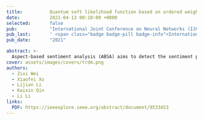 ```yaml
---
title:          Quantum soft likelihood function based on ordered weighted average operator
date:           2021-04-13 00:10:00 +0800
selected:       false
pub:            "International Joint Conference on Neural Networks (IJCNN)"
pub_last:       ' <span class="badge badge-pill badge-info">International Joint Conference on Neural Networks (IJCNN)</span>'
pub_date:       "2021"

abstract: >-
  Aspect-based sentiment analysis (ABSA) aims to detect the sentiment polarities of a sentence with a given aspect. Aspect-term sentiment analysis (ATSA) is a subtask of ABSA, in ATSA, the aspect is given by aspect term: a word or a phrase in sentence. In previous work, most models apply attention mechanism or gating mechanism to capture the key part of the sentence and detect the sentiment polarity by classifying the weighted sum vector, which are regardless of the aspect information during the classification. However, same contexts may show different sentiment polarity with differnet aspects. For example, in sentence “The scene hunky waiters dub diner darling and it sounds like they mean it.” the context “dub diner dearling” shows negative polarity towards the aspect term “waiters”. But in sentence “The diner's husband dub diner darling.”, the same context would show neural polarity towards “husband”. The absent of aspect information would make model get a wrong result in some sentence. To solve this problem, we propose a model called Trasfomer-based context-aspect Relation Detect Model (TRDM), and add two special tokens “[CLSA]” and “[SEPA]” to specify the aspect term in the sentence. TRDM uses the embedding of two tyes of tokens (i.e. “[CLS]” and “[CLSA]”) for classification where “[CLS]” is used to represent the entire sentence in BERT. This scheme enable TRDM to combine the sentence information and aspect information in the step of sentiment polarity classification. We evaluate the performance of our model on two datasets: Restaurant dataset from SemEval2014 and MAMS from NLPCC 2020. Experiment results show that our model obtain noticeable improvement compared with state-of-art transfromer-based models.
cover: assets/images/covers/trdm.png
authors:
  - Zixi Wei
  - Xiaofei Xu
  - Lijian Li
  - Kaixin Qin
  - Li Li
links:
  PDF: https://ieeexplore.ieee.org/abstract/document/9533453
---
```

